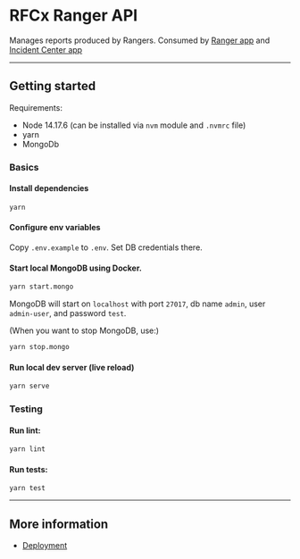 # RFCx Ranger API

Manages reports produced by Rangers. Consumed by [Ranger app](https://github.com/rfcx/ranger-android) and [Incident Center app](https://github.com/rfcx/incident-center)

---

## Getting started

Requirements:
- Node 14.17.6 (can be installed via `nvm` module and `.nvmrc` file)
- yarn
- MongoDb

### Basics

#### Install dependencies

```sh
yarn
```

#### Configure env variables

Copy `.env.example` to `.env`. Set DB credentials there.

#### Start local MongoDB using Docker.
```sh
yarn start.mongo
```
MongoDB will start on `localhost` with port `27017`, db name `admin`, user `admin-user`, and password `test`.

(When you want to stop MongoDB, use:)
```sh
yarn stop.mongo
```

#### Run local dev server (live reload)

```sh
yarn serve
```

### Testing

#### Run lint:
```sh
yarn lint
```

#### Run tests:
```
yarn test
```

---

## More information

- [Deployment](./build/README.md)
